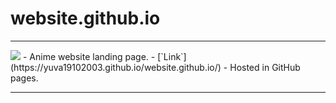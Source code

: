 # website.github.io
----
<img src=".demo.png">
- Anime website landing page.
- [`Link`](https://yuva19102003.github.io/website.github.io/)
- Hosted in GitHub pages.

----
